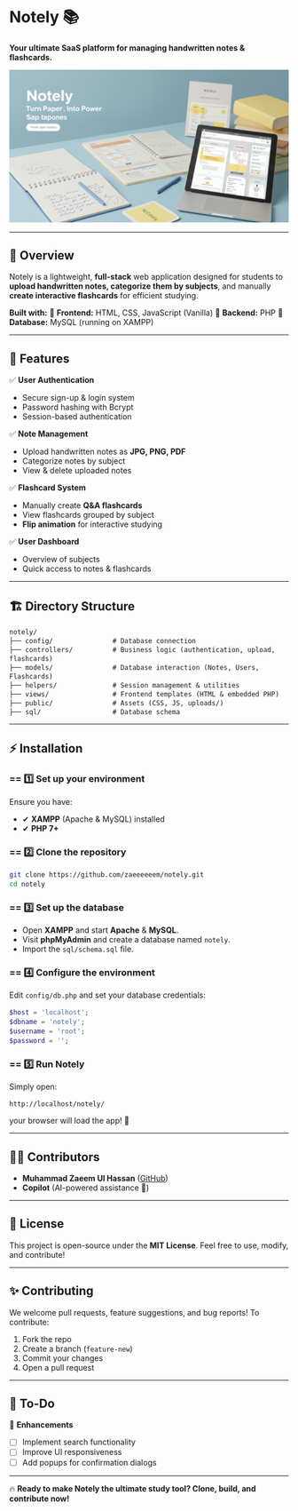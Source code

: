 # Notely 📚

**Your ultimate SaaS platform for managing handwritten notes & flashcards.**

![Notely Banner](img/banner.jpg)

---

## 🚀 Overview

Notely is a lightweight, **full-stack** web application designed for students to **upload handwritten notes, categorize them by subjects**, and manually **create interactive flashcards** for efficient studying.

**Built with:**
🔹 **Frontend:** HTML, CSS, JavaScript (Vanilla)
🔹 **Backend:** PHP
🔹 **Database:** MySQL (running on XAMPP)

---

## 🌟 Features

✅ **User Authentication**

* Secure sign-up & login system
* Password hashing with Bcrypt
* Session-based authentication

✅ **Note Management**

* Upload handwritten notes as **JPG, PNG, PDF**
* Categorize notes by subject
* View & delete uploaded notes

✅ **Flashcard System**

* Manually create **Q\&A flashcards**
* View flashcards grouped by subject
* **Flip animation** for interactive studying

✅ **User Dashboard**

* Overview of subjects
* Quick access to notes & flashcards

---

## 🏗️ Directory Structure

```
notely/
├── config/               # Database connection
├── controllers/          # Business logic (authentication, upload, flashcards)
├── models/               # Database interaction (Notes, Users, Flashcards)
├── helpers/              # Session management & utilities
├── views/                # Frontend templates (HTML & embedded PHP)
├── public/               # Assets (CSS, JS, uploads/)
├── sql/                  # Database schema
```

---

## ⚡ Installation

### == 1️⃣ Set up your environment

Ensure you have:

* ✔ **XAMPP** (Apache & MySQL) installed
* ✔ **PHP 7+**

### == 2️⃣ Clone the repository

```sh
git clone https://github.com/zaeeeeeem/notely.git
cd notely
```

### == 3️⃣ Set up the database

* Open **XAMPP** and start **Apache** & **MySQL**.
* Visit **phpMyAdmin** and create a database named `notely`.
* Import the `sql/schema.sql` file.

### == 4️⃣ Configure the environment

Edit `config/db.php` and set your database credentials:

```php
$host = 'localhost';
$dbname = 'notely';
$username = 'root';
$password = '';
```

### == 5️⃣ Run Notely

Simply open:

```
http://localhost/notely/
```

your browser will load the app! 🎉

---

## 👨‍💻 Contributors

* **Muhammad Zaeem Ul Hassan** ([GitHub](https://github.com/zaeeeeeem))
* **Copilot** (AI-powered assistance 🤖)

---

## 📜 License

This project is open-source under the **MIT License**. Feel free to use, modify, and contribute!

---

## ✨ Contributing

We welcome pull requests, feature suggestions, and bug reports! To contribute:

1. Fork the repo
2. Create a branch (`feature-new`)
3. Commit your changes
4. Open a pull request

---

## 📝 To-Do

🔲 **Enhancements**

* [ ] Implement search functionality
* [ ] Improve UI responsiveness
* [ ] Add popups for confirmation dialogs

---

🔥 **Ready to make Notely the ultimate study tool? Clone, build, and contribute now!**